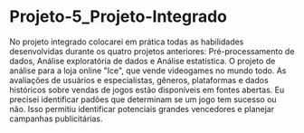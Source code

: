 # Projeto-5_Projeto-Integrado
 No projeto integrado colocarei em prática todas as habilidades desenvolvidas durante os quatro projetos anteriores: Pré-processamento de dados, Análise exploratória de dados e Análise estatística. O projeto de análise para a loja online "Ice", que vende videogames no mundo todo. As avaliações de usuários e especialistas, gêneros, plataformas e dados históricos sobre vendas de jogos estão disponíveis em fontes abertas. Eu precisei identificar padões que determinam se um jogo tem sucesso ou não. Isso permitiu identificar potenciais grandes vencedores e planejar campanhas publicitárias.
